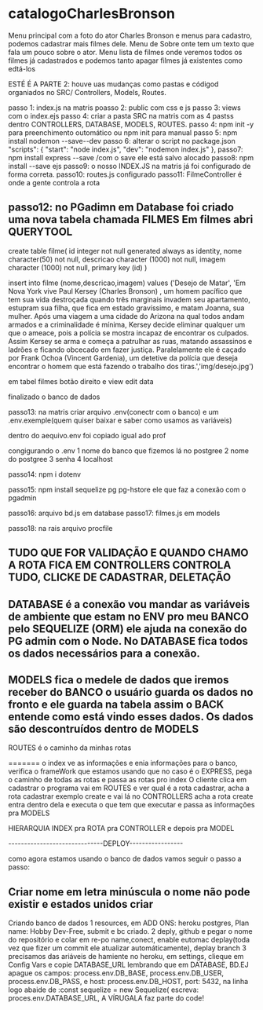 # catalogoCharlesBronson

Menu principal com a foto do ator Charles Bronson e menus para cadastro, podemos cadastrar mais filmes dele.
Menu de Sobre onte tem um texto que fala um pouco sobre o ator.
Menu lista de filmes onde veremos todos os filmes já cadastrados e podemos tanto apagar filmes já existentes como edtá-los

ESTÉ É A PARTE 2:
houve uas mudanças como pastas e códigod organiados no SRC/ Controllers, Models, Routes.

passo 1: index.js na matris
poasso 2: public com css e js
passo 3: views com o index.ejs
passo 4: criar a pasta SRC na matris com as 4 pastss dentro CONTROLLERS, DATABASE, MODELS, ROUTES.
passo 4: npm init -y para preenchimento outomático ou npm init para manual
passo 5: npm install nodemon --save--dev
passo 6: alterar o script no package.json
 "scripts": {
    "start": "node index.js",
    "dev": "nodemon index.js"
  },
  passo7: npm install express --save /com o save ele está salvo alocado 
  passo8: npm install --save ejs
  passo9: o nosso INDEX.JS na matris já foi configurado de forma correta.
  passo10: routes.js configurado
  passo11: FilmeController é onde a gente controla a rota

  passo12: no PGadimn em Database foi criado uma nova tabela chamada FILMES
  Em filmes abri QUERYTOOL
----------
  create table filme(
id integer not null generated always as identity,
nome character(50) not null,
descricao character (1000) not null,
imagem character (1000) not null,
	primary key (id)
)


insert into filme (nome,descricao,imagem)
values ('Desejo de Matar', 'Em Nova York vive Paul Kersey (Charles Bronson) , um homem pacífico que tem sua vida destroçada quando três marginais invadem seu apartamento, estupram sua filha, que fica em estado gravíssimo, e matam Joanna, sua mulher. Após uma viagem a uma cidade do Arizona na qual todos andam armados e a criminalidade é mínima, Kersey decide eliminar qualquer um que o ameace, pois a polícia se mostra incapaz de encontrar os culpados. Assim Kersey se arma e começa a patrulhar as ruas, matando assassinos e ladrões e ficando obcecado em fazer justiça. Paralelamente ele é caçado por Frank Ochoa (Vincent Gardenia), um detetive da polícia que deseja encontrar o homem que está fazendo o trabalho dos tiras.','img/desejo.jpg')




em tabel filmes botão direito e view edit data



finalizado o banco de dados


passo13: na matris criar arquivo .env(conectr com o banco) e um   .env.exemple(quem quiser baixar e saber como usamos as variáveis) 


dentro do aequivo.env foi copiado igual ado prof

congigurando o .env   1 nome do banco que fizemos lá no postgree 2 nome do postgree 3 senha 4 localhost

passo14: npm i dotenv

passo15: npm install sequelize pg pg-hstore   ele que faz a conexão com o pgadmin

passo16: arquivo bd.js em database
passo17: filmes.js em models


passo18: na rais arquivo procfile





TUDO QUE FOR VALIDAÇÃO E QUANDO CHAMO A ROTA FICA EM CONTROLLERS  CONTROLA TUDO, CLICKE DE CADASTRAR, DELETAÇÃO
-----------------------
DATABASE é a conexão vou mandar as variáveis de ambiente que estam no ENV pro meu BANCO  pelo SEQUELIZE (ORM) ele ajuda na conexão do PG admin com o Node. No DATABASE fica todos os dados necessários para a conexão.
---------------------------
MODELS fica o medele de dados que iremos receber do BANCO o usuário guarda os dados no fronto e ele guarda na tabela assim o BACK entende como está vindo esses dados. Os dados são descontruídos dentro de MODELS 
-------
ROUTES é o caminho da minhas rotas 


======= o index ve as informações e enia informações para o banco, verifica o frameWork que estamos usando que no caso é o EXPRESS, pega o caminho de todas as rotas e passa as rotas pro index
O cliente clica em cadastrar o programa vai em ROUTES e ver qual é a rota cadastrar, acha a rota cadastrar exemplo create e vai lá no CONTROLLERS acha a rota create entra dentro dela e executa o que tem que executar e passa as informações pra MODELS 

HIERARQUIA    INDEX pra ROTA pra CONTROLLER e depois pra MODEL

------------------------------DEPLOY-----------------

 como agora estamos usando o banco de dados vamos seguir o passo a passo:

 Criar nome em letra minúscula o nome não pode existir e estados unidos criar 
 ------------
 Criando banco de dados
  1 resources, em ADD ONS: heroku postgres, Plan name: Hobby Dev-Free, submit e bc criado.
  2 deply, github e pegar o nome do repositório e colar em re-po name,conect, enable eutomac deplay(toda vez que fizer um commit ele atualizar automáticamente), deplay branch
  3 precisamos das ariáveis de hamiente no heroku, em settings, clieque em Config Vars e copie DATABASE_URL
  lembrando que em DATABASE, BD.EJ apague os campos: process.env.DB_BASE,
    process.env.DB_USER,
    process.env.DB_PASS, e host: process.env.DB_HOST,
        port: 5432, 
        na linha logo abaide de :const sequelize = new Sequelize(
          escreva: proces.env.DATABASE_URL,  A VÍRUGALA faz parte do code!
          
